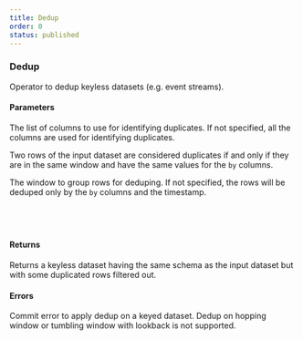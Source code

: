 ```yaml
---
title: Dedup
order: 0
status: published
---
```

### Dedup
Operator to dedup keyless datasets (e.g. event streams).

#### Parameters
<Expandable title="by" type="Optional[List[str]]" defaultVal="None">

The list of columns to use for identifying duplicates. If not specified, all 
the columns are used for identifying duplicates.

Two rows of the input dataset are considered duplicates if and only if they are in the same window
and have the same values for the `by` columns.
</Expandable>

<Expandable title="window" type="Optional[Tumbling | Session]" defaultVal="None">

The window to group rows for deduping. If not specified, the rows will be deduped only by the `by` columns and the timestamp.

</Expandable>

<pre snippet="api-reference/operators/dedup#basic" status="success"
    message="Dedup using txid and timestamp">
</pre>

<pre snippet="api-reference/operators/dedup#dedup_by_all" status="success"
    message="Dedup using all the fields">
</pre>

<pre snippet="api-reference/operators/dedup#dedup_with_session_window" status="success"
    message="Dedup using session window">
</pre>

<pre snippet="api-reference/operators/dedup#dedup_with_tumbling_window" status="success"
    message="Dedup using tumbling window">
</pre>

#### Returns
<Expandable type="Dataset">
Returns a keyless dataset having the same schema as the input dataset but with
some duplicated rows filtered out.
</Expandable>

#### Errors
<Expandable title="Dedup on dataset with key columns">
Commit error to apply dedup on a keyed dataset.
</Expandable>


<Expandable title="Dedup on hopping window or tumbling window with lookback">
Dedup on hopping window or tumbling window with lookback is not supported.
</Expandable>
